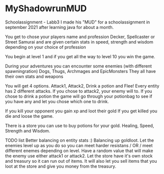 # MyShadowrunMUD
Schoolassignment - Labb3
I made his "MUD" for a schoolassignment in september 2021 after learning java for about a month.

You get to chose your players name and profession
Decker, Spellcaster or Street Samurai
and are given certain stats in 
speed, strength and wisdom
depending on your choice of profession

You begin at level 1 and if you get all the way to level 10 you win the game.

During your adventures you can encounter some enemies (with different spawningration)
Dogs, Thugs, Archmages and EpicMonsters
They all have their own stats and weapons

You will get 4 options. 
Attack1, Attack2, Drink a potion and Flee!
Every entity has 2 different attacks. If you chose to attack2, your enemy will to.
If you chose to drink a potion the game will go through your potionbag to see if you have any and let you chose which one to drink.

If you kill your opponent you gain xp and loot their gold
If you get killed you die and loose the game.

There is a store you can use to buy potions for your gold.
Healing, Speed, Strength and Wisdom.




TODO list
Better balancing on entity stats :)
Balancing up goldloot.
Let the enemies level up as you do so you can meet harder resistans / OR / meet different enemes depending on level.
Have a random value that will make the enemy use either attack1 or attack2.
Let the store have it's own stock and treasury so it can run out of items.
It will also let you sell items that you loot at the store and give you money from the treasury.
